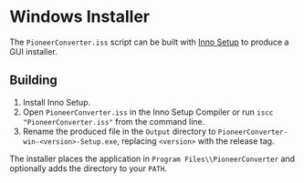 # Windows Installer

The `PioneerConverter.iss` script can be built with [Inno Setup](https://jrsoftware.org/isinfo.php) to produce a GUI installer.

## Building

1. Install Inno Setup.
2. Open `PioneerConverter.iss` in the Inno Setup Compiler or run
   `iscc "PioneerConverter.iss"` from the command line.
3. Rename the produced file in the `Output` directory to
   `PioneerConverter-win-<version>-Setup.exe`, replacing `<version>` with the
   release tag.

The installer places the application in `Program Files\\PioneerConverter` and optionally adds the directory to your `PATH`.
